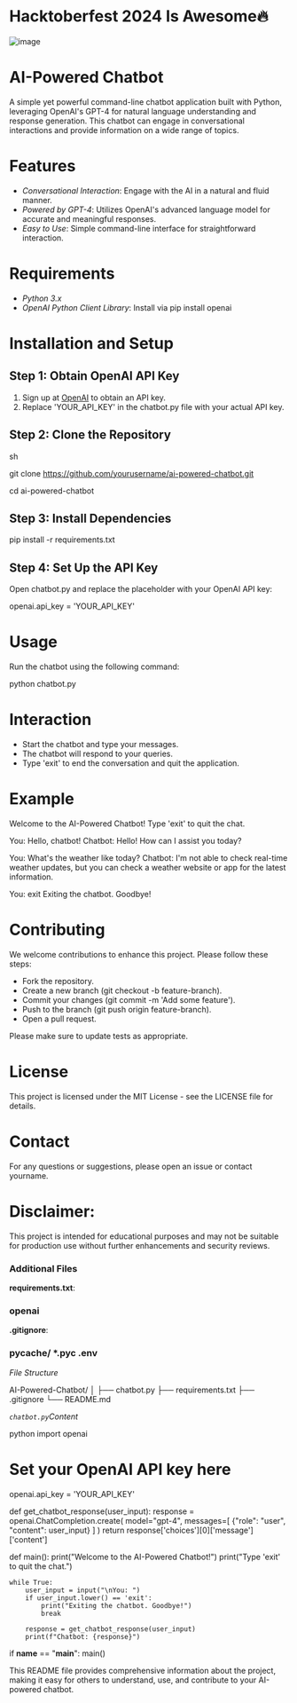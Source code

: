 #  Hacktoberfest 2024 Is Awesome🔥
![image](https://user-images.githubusercontent.com/70385488/192114009-0830321a-d227-4a4d-8411-6c03b54d7ce6.png)

# AI-Powered Chatbot

A simple yet powerful command-line chatbot application built with Python, leveraging OpenAI's GPT-4 for natural language understanding and response generation. This chatbot can engage in conversational interactions and provide information on a wide range of topics.

# Features

- *Conversational Interaction*: Engage with the AI in a natural and fluid manner.
- *Powered by GPT-4*: Utilizes OpenAI's advanced language model for accurate and meaningful responses.
- *Easy to Use*: Simple command-line interface for straightforward interaction.

# Requirements

- *Python 3.x*
- *OpenAI Python Client Library*: Install via pip install openai

# Installation and Setup

## Step 1: Obtain OpenAI API Key

1. Sign up at [OpenAI](https://beta.openai.com/signup/) to obtain an API key.
2. Replace 'YOUR_API_KEY' in the chatbot.py file with your actual API key.

## Step 2: Clone the Repository

sh

git clone https://github.com/yourusername/ai-powered-chatbot.git

cd ai-powered-chatbot


## Step 3: Install Dependencies

pip install -r requirements.txt

## Step 4: Set Up the API Key

Open chatbot.py and replace the placeholder with your OpenAI API key:

openai.api_key = 'YOUR_API_KEY'

# Usage

Run the chatbot using the following command:

python chatbot.py

# Interaction

- Start the chatbot and type your messages.
- The chatbot will respond to your queries.
- Type 'exit' to end the conversation and quit the application.

# Example

Welcome to the AI-Powered Chatbot!
Type 'exit' to quit the chat.

You: Hello, chatbot!
Chatbot: Hello! How can I assist you today?

You: What's the weather like today?
Chatbot: I'm not able to check real-time weather updates, but you can check a weather website or app for the latest information.

You: exit
Exiting the chatbot. Goodbye!

# Contributing
We welcome contributions to enhance this project. Please follow these steps:

- Fork the repository.
- Create a new branch (git checkout -b feature-branch).
- Commit your changes (git commit -m 'Add some feature').
- Push to the branch (git push origin feature-branch).
- Open a pull request.

Please make sure to update tests as appropriate.

# License

This project is licensed under the MIT License - see the LICENSE file for details.

# Contact

For any questions or suggestions, please open an issue or contact yourname.

# Disclaimer:

This project is intended for educational purposes and may not be suitable for production use without further enhancements and security reviews.

### Additional Files

**requirements.txt**:

### openai

**.gitignore**:

### pycache/ *.pyc .env

*File Structure*

AI-Powered-Chatbot/ │ ├── chatbot.py ├── requirements.txt ├── .gitignore └── README.md

*`chatbot.py`Content*

python
import openai

# Set your OpenAI API key here
openai.api_key = 'YOUR_API_KEY'

def get_chatbot_response(user_input):
    response = openai.ChatCompletion.create(
        model="gpt-4",
        messages=[
            {"role": "user", "content": user_input}
        ]
    )
    return response['choices'][0]['message']['content']

def main():
    print("Welcome to the AI-Powered Chatbot!")
    print("Type 'exit' to quit the chat.")
    
    while True:
        user_input = input("\nYou: ")
        if user_input.lower() == 'exit':
            print("Exiting the chatbot. Goodbye!")
            break
        
        response = get_chatbot_response(user_input)
        print(f"Chatbot: {response}")

if __name__ == "__main__":
    main()


This README file provides comprehensive information about the project, making it easy for others to understand, use, and contribute to your AI-powered chatbot.
